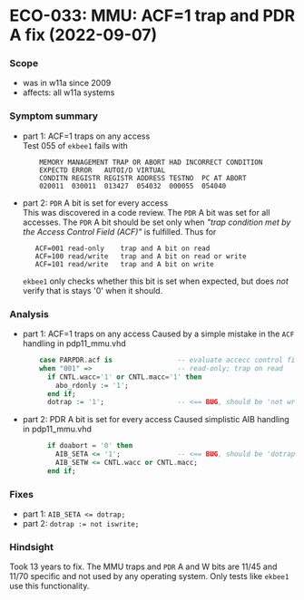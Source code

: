# ECO-033:  MMU: ACF=1 trap and PDR A fix (2022-09-07)

### Scope
- was in w11a since 2009
- affects: all w11a systems

### Symptom summary
- part 1: ACF=1 traps on any access  
  Test 055 of `ekbee1` fails with
  ```
      MEMORY MANAGEMENT TRAP OR ABORT HAD INCORRECT CONDITION
      EXPECTD ERROR   AUTOI/D VIRTUAL
      CONDITN REGISTR REGISTR ADDRESS TESTNO  PC AT ABORT
      020011  030011  013427  054032  000055  054040
  ```

- part 2: `PDR` A bit is set for every access  
  This was discovered in a code review. The `PDR` A bit was set for
  all accesses.  The `PDR` A bit should be set only when
  _"trap condition met by the Access Control Field (ACF)"_ is fulfilled.
  Thus for
  ```
     ACF=001 read-only    trap and A bit on read
     ACF=100 read/write   trap and A bit on read or write
     ACF=101 read/write   trap and A bit on write
  ```

  `ekbee1` only checks whether this bit is set when expected, but does
  _not_ verify that is stays '0' when it should.

### Analysis
- part 1: ACF=1 traps on any access
  Caused by a simple mistake in the `ACF` handling in pdp11_mmu.vhd
  ```vhdl
      case PARPDR.acf is                -- evaluate accecc control field
      when "001" =>                     -- read-only; trap on read
        if CNTL.wacc='1' or CNTL.macc='1' then
          abo_rdonly := '1';
        end if;
        dotrap := '1';                  -- <== BUG, should be 'not write'
  ```
- part 2: PDR A bit is set for every access
  Caused simplistic AIB handling in pdp11_mmu.vhd
  ```vhdl
        if doabort = '0' then
          AIB_SETA <= '1';              -- <== BUG, should be 'dotrap'
          AIB_SETW <= CNTL.wacc or CNTL.macc;
        end if;
  ```

### Fixes
- part 1: `AIB_SETA <= dotrap;`
- part 2: `dotrap := not iswrite;`

### Hindsight
Took 13 years to fix. The MMU traps and `PDR` A and W bits are 11/45 and 11/70
specific and not used by any operating system. Only tests like `ekbee1` use
this functionality.
